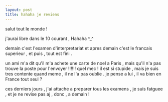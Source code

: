 ```yaml
---
layout: post
title: hahaha je reviens
---
```


<p>salut tout le monde !</p>
<p>j&#39;aurai libre dans le 10 courant , Hahaha ^_^</p>
<p>demain c&#39;est l&#39;examen d&#39;interpretariat et apres demain c&#39;est le francais superieur , et puis , tout est fini . </p>
<p>un ami m&#39;a dit qu&#39;il m&#39;a achete une carte de noel a Paris , mais qu&#39;il n&#39;a pas trouve la poste pour l&#39;envoyer !!!!!! quel mec ! il est si stupide , mais je suis tres contente quand meme , il ne l&#39;a pas oublie . je pense a lui , il va bien en France tout seul ? </p>
<p>ces derniers jours , j&#39;ai attache a preparer tous les examens , je suis fatguee , et je ne revise pas aj , donc , a demain ! </p>
<p></p>
